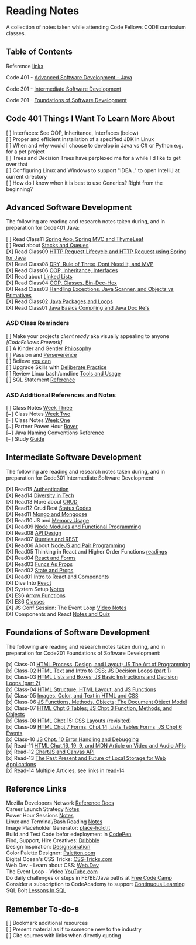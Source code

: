 # Reading Notes

A collection of notes taken while attending Code Fellows CODE curriculum classes.

## Table of Contents

Reference [links](#reference-links)  

Code 401 - [Advanced Software Development - Java](#advanced-software-development)  

Code 301 - [Intermediate Software Development](#intermediate-software-development)  

Code 201 - [Foundations of Software Development](#foundations-of-software-development)  

## Code 401 Things I Want To Learn More About

[ ] Interfaces: See OOP, Inheritance, Interfaces (below)  
[ ] Proper and efficient installation of a specified JDK in Linux  
[ ] When and why would I choose to develop in Java vs C# or Python e.g. for a pet project  
[ ] Trees and Decision Trees have perplexed me for a while I'd like to get over that  
[ ] Configuring Linux and Windows to support "IDEA ." to open IntelliJ at current directory  
[ ] How do I know when it is best to use Generics? Right from the beginning?  

## Advanced Software Development

The following are reading and research notes taken during, and in preparation for Code401 Java:

[ ] Read Class11 [Spring App, Spring MVC and ThymeLeaf](./code401-files/spring-app-mvc-thymeleaf.html)  
[ ] Read about [Stacks and Queues](./code401-files/stacks-and-queues.html)  
[X] Read Class09 [HTTP Request Lifecycle and HTTP Request using Spring for Java](./code401-files/java-and-http.html)  
[X] Read Class08 [DRY, Rule of Three, Dont Need It, and MVP](./code401-files/dry-three-mvp.html)  
[X] Read Class06 [OOP, Inheritance, Interfaces](./code401-files/oop-inhrtnce-intfaces.html)  
[X] Read about [Linked Lists](./code401-files/bigo-linkedlists.html)  
[X] Read Class04 [OOP, Classes, Bin-Dec-Hex](./code401-files/oop-classes-bindechex.html)  
[X] Read Class03 [Handling Exceptions, Java Scanner, and Objects vs Primatives](./code401-files/java-exceptions-scanner.html)  
[X] Read Class02 [Java Packages and Loops](./code401-files/read401-02-java.html)  
[X] Read Class01 [Java Basics Compiling and Java Doc Refs](./code401-files/read401-01-java.html)  

### ASD Class Reminders

[ ] Make your projects *client ready* aka visually appealing to anyone *[CodeFellows Prework]*  
[ ] A Kinder and Gentler [Philosophy](./code401-files/kinder-gentler-philo.html)  
[ ] Passion and [Perseverence](./code401-files/passion-perseverence.html)  
[ ] Believe [you can](./code401-files/tedx-believe-u-can-improve.html)  
[ ] Upgrade Skills with [Deliberate Practice](./code401-files/upg-skills-with-practice.html)  
[ ] Review Linux bash/cmdline [Tools and Usage](./linux-terminal-files/bash-stuff.html)  
[ ] SQL Statement [Reference](./code401-files/sql-statements-ref.html)  

### ASD Additional References and Notes

[ ] Class Notes [Week Three](./code401-files/class-notes-week3.html)  
[~] Class Notes [Week Two](./code401-files/class-notes-week2.html)  
[~] Class Notes [Week One](./code401-files/class-notes-week1.html)  
[~] Partner Power Hour [Rover](./power-hour-notes/pph-rover.html)  
[~] Java Naming Conventions [Reference](./code401-files/java-naming-conv-ref.html)  
[~] Study [Guide](./code401-files/java-reference.html)  

## Intermediate Software Development

The following are reading and research notes taken during, and in preparation for Code301 Intermediate Software Development:

[X] Read15 [Authentication](./code301-files/authentication.html)  
[X] Read14 [Diversity in Tech](./code301-files/diversity-in-tech.html)  
[X] Read13 More about [CRUD](./code301-files/crud-crud-notes.html)  
[X] Read12 Crud Rest [Status Codes](./code301-files/crud-rest-statuscodes.html)  
[X] Read11 [Mongo and Mongoose](./code301-files/mongo-and-mongoose.html)  
[X] Read10 JS and [Memory Usage](./code301-files/js-mem-usage.html)  
[X] Read09 [Node Modules and Functional Programming](./code301-files/nodemodules-funcproging.html)  
[X] Read08 [API Design](./code301-files/api-design.html)  
[X] Read07 [Queries and REST](./code301-files/queries-rest-api.html)  
[X] Read06 About [NodeJS and Pair Programming](./code301-files/node-and-pairprog.html)  
[X] Read05 Thinking in React and Higher Order Functions [readings](./code301-files/reactthink-higherorderfuncs.html)  
[X] Read04 [React and Forms](./code301-files/react-and-forms.html)  
[X] Read03 [Funcs As Props](./code301-files/funcs-as-props.html)  
[X] Read02 [State and Props](./code301-files/read02.html)  
[X] Read01 [Intro to React and Components](./code301-files/read01.html)  
[X] Dive Into [React](./code301-files/dive-into-react.html)  
[X] System Setup [Notes](./code301-files/setup-notes.html)  
[X] ES6 [Arrow Functions](./code301-files/arrow-functions.html)  
[X] ES6 [Classes](./code301-files/es6-classes.html)  
[X] JS Conf Session: The Event Loop [Video Notes](./code301-files/event-loop-video.html)  
[X] Components and React [Notes and Quiz](./code301-files/components-react.html)  

## Foundations of Software Development

The following are reading and research notes taken during, and in preparation for Code201 Foundations of Software Development:

[x] Class-01 [HTML Process, Design, and Layout; JS The Art of Programming](./code201-files/class-01.html)  
[x] Class-02 [HTML Text and Intro to CSS; JS Decision Loops (part 1)](./code201-files/class-02.html)  
[x] Class-03 [HTML Lists and Boxes; JS Basic Instructions and Decision Loops (part 2)](./code201-files/class-03.html)  
[x] Class-04 [HTML Structure, HTML Layout, and JS Functions](./code201-files/class-04.html)  
[x] Class-05 [Images, Color, and Text in HTML and CSS](./code201-files/class-05.html)  
[x] Class-06 [JS Functions, Methods, Objects; The Document Object Model](./code201-files/class-06.html)  
[x] Class-07 [HTML Chpt 6 Tables; JS Chpt 3 Function, Methods, and Objects](./code201-files/class-07.html)  
[x] Class-08 [HTML Chpt 15: CSS Layouts (revisited)](./code201-files/class-08.html)  
[x] Class-09 [HTML Chpt 7 Forms, Chpt 14, Lists Tables Forms, JS Chpt 6 Events](./code201-files/class-09.html)  
[x] Class-10 [JS Chpt. 10 Error Handling and Debugging](./code201-files/class-10.html)  
[x] Read-11 [HTML Chpt.16, 19, 9, and MDN Article on Video and Audio APIs](./code201-files/read-11.html)  
[x] Read-12 [ChartJS and Canvas API](./code201-files/read-12.html)  
[x] Read-13 [The Past Present and Future of Local Storage for Web Applications](./code201-files/read-13.html)  
[x] Read-14 Multiple Articles, see links in [read-14](./code201-files/read-14.html)  

## Reference Links

Mozilla Developers Network [Reference Docs](https://developer.mozilla.org/en-US/docs/Web)  
Career Launch Strategy [Notes](./code201-files/CareerLaunchStrategy.html)  
Power Hour Sessions [Notes](./power-hour-notes/readme.html)  
Linux and Terminal/Bash Reading [Notes](./linux-terminal/readme.html)  
Image Placeholder Generator: [place-hold.it](https://place-hold.it)  
Build and Test Code befor edeployment in [CodePen](https://codepen.io/)  
Find, Support, Hire Creatives: [Dribbble](https://dribbble.com/)  
Design Inspiration: [Designspiration](https://www.designspiration.com/)  
Color Palette Designer: [Paletton.com](https://paletton.com/)  
Digital Ocean's CSS Tricks: [CSS-Tricks.com](https://css-tricks.com/)  
Web.Dev - Learn about CSS: [Web.Dev](https://web.dev/learn/css/layout/)  
The Event Loop - Video [YouTube.com](https://www.youtube.com/watch?v=8aGhZQkoFbQ&ab_channel=JSConf)  
Do daily challenges or steps in FE/BE/Java paths at [Free Code Camp](https://www.freecodecamp.org/)  
Consider a subscription to CodeAcademy to support [Continuous Learning](https://www.codecademy.com/)  
SQL Bolt [Lessons In SQL](https://www.sqlbolt.com/)  

## Remember To-do-s  

[ ] Bookmark additional resources  
[ ] Present material as if to someone new to the industry  
[ ] Cite sources with links when directly quoting  
